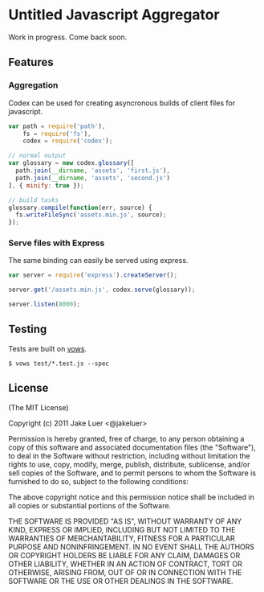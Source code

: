 # Untitled Javascript Aggregator

Work in progress. Come back soon.

## Features

### Aggregation

Codex can be used for creating asyncronous builds of client files for javascript.

```js
var path = require('path'),
    fs = require('fs'),
    codex = require('codex');

// normal output
var glossary = new codex.glossary([
  path.join(__dirname, 'assets', 'first.js'),
  path.join(__dirname, 'assets', 'second.js')
], { minify: true });

// build tasks
glossary.compile(function(err, source) {
  fs.writeFileSync('assets.min.js', source);
});
```

### Serve files with Express

The same binding can easily be served using express.

```js
var server = require('express').createServer();

server.get('/assets.min.js', codex.serve(glossary));

server.listen(8000);
```

## Testing

Tests are built on [vows](http://vowsjs.org).

`$ vows test/*.test.js --spec`

## License

(The MIT License)

Copyright (c) 2011 Jake Luer <@jakeluer>

Permission is hereby granted, free of charge, to any person obtaining a copy
of this software and associated documentation files (the "Software"), to deal
in the Software without restriction, including without limitation the rights
to use, copy, modify, merge, publish, distribute, sublicense, and/or sell
copies of the Software, and to permit persons to whom the Software is
furnished to do so, subject to the following conditions:

The above copyright notice and this permission notice shall be included in
all copies or substantial portions of the Software.

THE SOFTWARE IS PROVIDED "AS IS", WITHOUT WARRANTY OF ANY KIND, EXPRESS OR
IMPLIED, INCLUDING BUT NOT LIMITED TO THE WARRANTIES OF MERCHANTABILITY,
FITNESS FOR A PARTICULAR PURPOSE AND NONINFRINGEMENT. IN NO EVENT SHALL THE
AUTHORS OR COPYRIGHT HOLDERS BE LIABLE FOR ANY CLAIM, DAMAGES OR OTHER
LIABILITY, WHETHER IN AN ACTION OF CONTRACT, TORT OR OTHERWISE, ARISING FROM,
OUT OF OR IN CONNECTION WITH THE SOFTWARE OR THE USE OR OTHER DEALINGS IN
THE SOFTWARE.